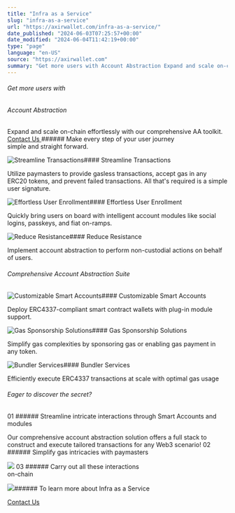 ```yaml
---
title: "Infra as a Service"
slug: "infra-as-a-service"
url: "https://axirwallet.com/infra-as-a-service/"
date_published: "2024-06-03T07:25:57+00:00"
date_modified: "2024-06-04T11:42:19+00:00"
type: "page"
language: "en-US"
source: "https://axirwallet.com"
summary: "Get more users with Account Abstraction Expand and scale on-chain effortlessly with our comprehensive AA toolkit. Contact Us Make every step of your user journey simple and straight forward. Streamline Transactions Utilize paymasters to provide gasless transactions, accept gas in any ERC20 tokens, and prevent failed transactions. All that&#8217;s required is a simple user signature. Effortless User Enrollment Quickly bring users on board with intelligent account modules like social logins, passkeys, and fiat on-ramps. Reduce Resistance Implement account abstraction to perform non-custodial actions on behalf of users. Comprehensive Account Abstraction Suite Customizable Smart Accounts Deploy ERC4337-compliant smart contract wallets with plug-in [&hellip;]"
---
```


###### Get more users with

###### Account Abstraction

 Expand and scale on-chain effortlessly with our comprehensive AA toolkit. [ Contact Us ](https://axirwallet.com/contact/)###### Make every step of your user journey   
simple and straight forward.

 ![Streamline Transactions](https://axirwallet.com/wp-content/uploads/Streamline-Transactions.png "Streamline Transactions")#### Streamline Transactions

Utilize paymasters to provide gasless transactions, accept gas in any ERC20 tokens, and prevent failed transactions. All that's required is a simple user signature.

 ![Effortless User Enrollment](https://axirwallet.com/wp-content/uploads/Effortless-User-Enrollment.png "Effortless User Enrollment")#### Effortless User Enrollment

Quickly bring users on board with intelligent account modules like social logins, passkeys, and fiat on-ramps.

 ![Reduce Resistance](https://axirwallet.com/wp-content/uploads/Reduce-Resistance.png "Reduce Resistance")#### Reduce Resistance

Implement account abstraction to perform non-custodial actions on behalf of users.

###### Comprehensive Account Abstraction Suite

 ![Customizable Smart Accounts](https://axirwallet.com/wp-content/uploads/Customizable-Smart-Accounts.png "Customizable Smart Accounts")#### Customizable Smart Accounts

Deploy ERC4337-compliant smart contract wallets with plug-in module support.

 ![Gas Sponsorship Solutions](https://axirwallet.com/wp-content/uploads/Gas-Sponsorship-Solutions.png "Gas Sponsorship Solutions")#### Gas Sponsorship Solutions 

Simplify gas complexities by sponsoring gas or enabling gas payment in any token.

 ![Bundler Services](https://axirwallet.com/wp-content/uploads/Bundler-Services.png "Bundler Services")#### Bundler Services

Efficiently execute ERC4337 transactions at scale with optimal gas usage

###### Eager to discover the secret?

 01 ###### Streamline intricate interactions through Smart Accounts and modules

 Our comprehensive account abstraction solution offers a full stack to construct and execute tailored transactions for any Web3 scenario! 02 ###### Simplify gas intricacies with paymasters

 ![](https://axirwallet.com/wp-content/uploads/eager_to_discover-1.png) 03 ###### Carry out all these interactions   
on-chain

 ![](https://axirwallet.com/wp-content/uploads/eager_to_discover2.png)###### To learn more about Infra as a Service

 [ Contact Us ](https://axirwallet.com/contact/)